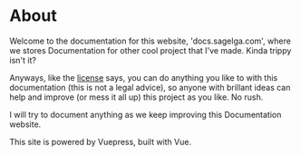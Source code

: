 # About
Welcome to the documentation for this website, 'docs.sagelga.com', where we stores Documentation for other cool project that I've made. Kinda trippy isn't it?

Anyways, like the [license](https://github.com/sagelga/documentation/blob/main/.github/LICENSE) says, you can do anything you like to with this documentation (this is not a legal advice), so anyone with brillant ideas can help and improve (or mess it all up) this project as you like. No rush.

I will try to document anything as we keep improving this Documentation website.

This site is powered by Vuepress, built with Vue.
